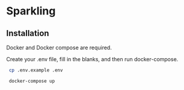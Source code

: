 # Sparkling

## Installation

Docker and Docker compose are required.

Create your .env file, fill in the blanks, and then run docker-compose.

```bash
 cp .env.example .env

 docker-compose up
```
